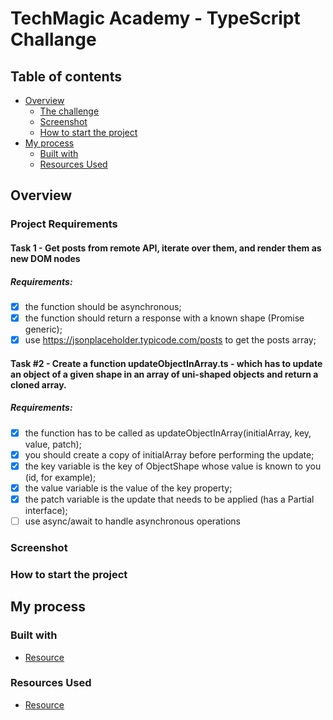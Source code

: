 # TechMagic Academy - TypeScript Challange

## Table of contents

- [Overview](#overview)
  - [The challenge](#project-requirements)
  - [Screenshot](#screenshot)
  - [How to start the project](#how-to-start-the-project)
- [My process](#my-process)
  - [Built with](#built-with)
  - [Resources Used](#resources-used)

## Overview

### Project Requirements

#### Task 1 - Get posts from remote API, iterate over them, and render them as new DOM nodes

##### Requirements:

- [x] the function should be asynchronous;
- [x] the function should return a response with a known shape (Promise generic);
- [x] use https://jsonplaceholder.typicode.com/posts to get the posts array;

#### Task #2 - Create a function updateObjectInArray.ts - which has to update an object of a given shape in an array of uni-shaped objects and return a cloned array.

##### Requirements:

- [x] the function has to be called as updateObjectInArray<ObjectShape>(initialArray, key, value, patch);
- [x] you should create a copy of initialArray before performing the update;
- [x] the key variable is the key of ObjectShape whose value is known to you (id, for example);
- [x] the value variable is the value of the key property;
- [x] the patch variable is the update that needs to be applied (has a Partial<ObjectShape> interface);
- [ ] use async/await to handle asynchronous operations

### Screenshot

### How to start the project

## My process

### Built with

- [Resource](https://www.link.com/)

### Resources Used

- [Resource](https://www.link.com/)
